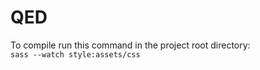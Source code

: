 # QED

To compile run this command in the project root directory:  
`sass --watch style:assets/css`
